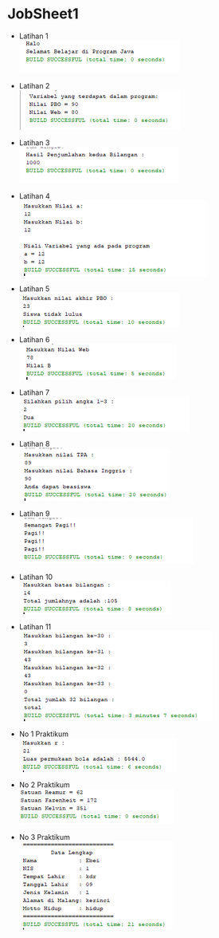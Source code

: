 # JobSheet1

* Latihan 1 <br>
![alt text](https://github.com/ebri883/JobSheet1/blob/master/1.PNG)

* Latihan 2 <br>
![alt text](https://github.com/ebri883/JobSheet1/blob/master/2.PNG)

* Latihan 3 <br>
![alt text](https://github.com/ebri883/JobSheet1/blob/master/3.PNG)

* Latihan 4 <br>
![alt text](https://github.com/ebri883/JobSheet1/blob/master/4.PNG)

* Latihan 5 <br>
![alt text](https://github.com/ebri883/JobSheet1/blob/master/5.PNG)

* Latihan 6 <br>
![alt text](https://github.com/ebri883/JobSheet1/blob/master/6.PNG)

* Latihan 7 <br>
![alt text](https://github.com/ebri883/JobSheet1/blob/master/7.PNG)

* Latihan 8 <br>
![alt text](https://github.com/ebri883/JobSheet1/blob/master/8.PNG)

* Latihan 9 <br>
![alt text](https://github.com/ebri883/JobSheet1/blob/master/9.PNG)

* Latihan 10 <br>
![alt text](https://github.com/ebri883/JobSheet1/blob/master/10.PNG)

* Latihan 11 <br>
![alt text](https://github.com/ebri883/JobSheet1/blob/master/11.PNG)

* No 1 Praktikum <br>
![alt text](https://github.com/ebri883/JobSheet1/blob/master/12.PNG)

* No 2 Praktikum <br>
![alt text](https://github.com/ebri883/JobSheet1/blob/master/13.PNG)

* No 3 Praktikum <br>
![alt text](https://github.com/ebri883/JobSheet1/blob/master/14.PNG)
